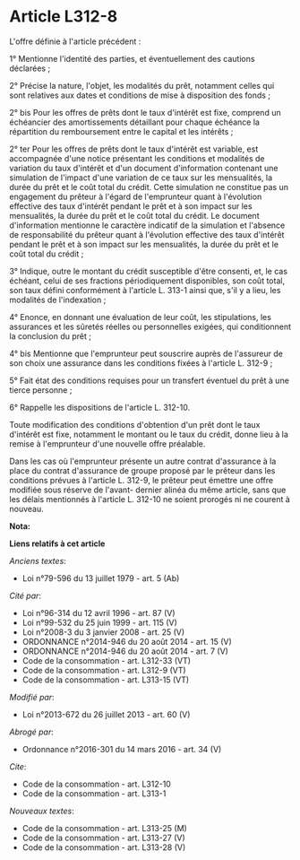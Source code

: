 # Article L312-8

L'offre définie à l'article précédent : 

1° Mentionne l'identité des parties, et éventuellement des cautions déclarées ; 

2° Précise la nature, l'objet, les modalités du prêt, notamment celles qui sont relatives aux dates et conditions de mise à
disposition des fonds ; 

2° bis Pour les offres de prêts dont le taux d'intérêt est fixe, comprend un échéancier des amortissements détaillant pour
chaque échéance la répartition du remboursement entre le capital et les intérêts ; 

2° ter Pour les offres de prêts dont le taux d'intérêt est variable, est accompagnée d'une notice présentant les conditions
et modalités de variation du taux d'intérêt et d'un document d'information contenant une simulation de l'impact d'une
variation de ce taux sur les mensualités, la durée du prêt et le coût total du crédit. Cette simulation ne constitue pas un
engagement du prêteur à l'égard de l'emprunteur quant à l'évolution effective des taux d'intérêt pendant le prêt et à son
impact sur les mensualités, la durée du prêt et le coût total du crédit. Le document d'information mentionne le caractère
indicatif de la simulation et l'absence de responsabilité du prêteur quant à l'évolution effective des taux d'intérêt pendant
le prêt et à son impact sur les mensualités, la durée du prêt et le coût total du crédit ; 

3° Indique, outre le montant du crédit susceptible d'être consenti, et, le cas échéant, celui de ses fractions périodiquement
disponibles, son coût total, son taux défini conformément à l'article L. 313-1 ainsi que, s'il y a lieu, les modalités de
l'indexation ; 

4° Enonce, en donnant une évaluation de leur coût, les stipulations, les assurances et les sûretés réelles ou personnelles
exigées, qui conditionnent la conclusion du prêt ; 

4° bis Mentionne que l'emprunteur peut souscrire auprès de l'assureur de son choix une assurance dans les conditions fixées à
l'article L. 312-9 ; 

5° Fait état des conditions requises pour un transfert éventuel du prêt à une tierce personne ; 

6° Rappelle les dispositions de l'article L. 312-10. 

Toute modification des conditions d'obtention d'un prêt dont le taux d'intérêt est fixe, notamment le montant ou le taux du
crédit, donne lieu à la remise à l'emprunteur d'une nouvelle offre préalable. 

Dans les cas où l'emprunteur présente un autre contrat d'assurance à la place du contrat d'assurance de groupe proposé par le
prêteur dans les conditions prévues à l'article L. 312-9, le prêteur peut émettre une offre modifiée sous réserve de l'avant-
dernier alinéa du même article, sans que les délais mentionnés à l'article L. 312-10 ne soient prorogés ni ne courent à
nouveau.

**Nota:**



**Liens relatifs à cet article**

_Anciens textes_:

  - Loi n°79-596 du 13 juillet 1979 - art. 5 (Ab)

_Cité par_:

  - Loi n°96-314 du 12 avril 1996 - art. 87 (V)
  - Loi n°99-532 du 25 juin 1999 - art. 115 (V)
  - Loi n°2008-3 du 3 janvier 2008 - art. 25 (V)
  - ORDONNANCE n°2014-946 du 20 août 2014 - art. 15 (V)
  - ORDONNANCE n°2014-946 du 20 août 2014 - art. 7 (V)
  - Code de la consommation - art. L312-33 (VT)
  - Code de la consommation - art. L312-9 (VT)
  - Code de la consommation - art. L313-15 (VT)

_Modifié par_:

  - Loi n°2013-672 du 26 juillet 2013 - art. 60 (V)

_Abrogé par_:

  - Ordonnance n°2016-301 du 14 mars 2016 - art. 34 (V)

_Cite_:

  - Code de la consommation - art. L312-10
  - Code de la consommation - art. L313-1

_Nouveaux textes_:

  - Code de la consommation - art. L313-25 (M)
  - Code de la consommation - art. L313-27 (V)
  - Code de la consommation - art. L313-28 (V)
